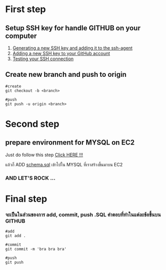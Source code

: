 # First step
## Setup SSH key for handle GITHUB on your computer
1. [Generating a new SSH key and adding it to the ssh-agent](https://docs.github.com/en/authentication/connecting-to-github-with-ssh/generating-a-new-ssh-key-and-adding-it-to-the-ssh-agent)
2. [Adding a new SSH key to your GitHub account](https://docs.github.com/en/authentication/connecting-to-github-with-ssh/adding-a-new-ssh-key-to-your-github-account)
3. [Testing your SSH connection](https://docs.github.com/en/authentication/connecting-to-github-with-ssh/testing-your-ssh-connection)

## Create new branch and push to origin
```
#create
git checkout -b <branch>

#push
git push -u origin <branch>
```

# Second step
## prepare environment for MYSQL on EC2
Just do follow this step
[Click HERE !!!](https://tecadmin.net/how-to-install-mysql-8-on-amazon-linux-2/)


แล้วก็ ADD [schema.sql](schema.sql) เข้าไปใน MYSQL ที่เราสร้างขึ้นมาบน EC2

### AND LET'S ROCK ...

# Final step
### จะเป็นในส่วนของการ add, commit, push .SQL คำตอบที่ทำในแต่ละข้อขึ้นบน GITHUB
```
#add
git add .

#commit
git commit -m 'bra bra bra'

#push
git push
```
